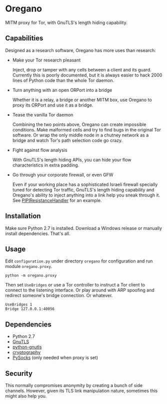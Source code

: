 # Oregano

MITM proxy for Tor, with GnuTLS's length hiding capability.

## Capabilities

Designed as a research software, Oregano has more uses than research:

* Make your Tor research pleasant

  Inject, drop or tamper with any cells between a client and its guard. Currently this is poorly documented, but it is always easier to hack 2000 lines of Python code than the whole Tor daemon.

* Turn anything with an open ORPort into a bridge

  Whether it is a relay, a bridge or another MITM box, use Oregano to proxy its ORPort and use it as a bridge.

* Tease the vanilla Tor daemon

  Combining the two points above, Oregano can create impossible conditions. Make malformed cells and try to find bugs in the original Tor software. Or wrap the only middle node in a chutney network as a bridge and watch Tor's path selection code go crazy.

* Fight against flow analysis

  With GnuTLS's length hiding APIs, you can hide your flow characteristics in extra padding.

* Go through your corporate firewall, or even GFW

  Even if your working place has a sophisticated Israeli firewall specially tuned for detecting Tor traffic, GnuTLS's length hiding capability and Oregano's ability to inject anything into a link help you sneak through it. See [PIPIResistanceHandler](https://github.com/nametoolong/oregano/blob/master/oregano/configuration.py#L64) for an example.

## Installation

Make sure Python 2.7 is installed. Download a Windows release or manually install dependencies. That's all.

## Usage

Edit `configuration.py` under directory `oregano` for configuration and run module `oregano.proxy`.
```
python -m oregano.proxy
```

Then set `UseBridges` or use a Tor controller to instruct a Tor client to connect to the listening interface. Or play around with ARP spoofing and redirect someone's bridge connection. Or whatever.
```
UseBridges 1
Bridge 127.0.0.1:40056
```

## Dependencies

* Python 2.7
* [GnuTLS](https://gnutls.org/)
* [python-gnutls](https://github.com/nametoolong/python-gnutls)
* [cryptography](https://cryptography.io/)
* [PySocks](https://github.com/Anorov/PySocks) (only needed when proxy is set)

## Security

This normally compromises anonymity by creating a bunch of side channels. However, given its TLS link manipulation nature, sometimes this might also help you.
